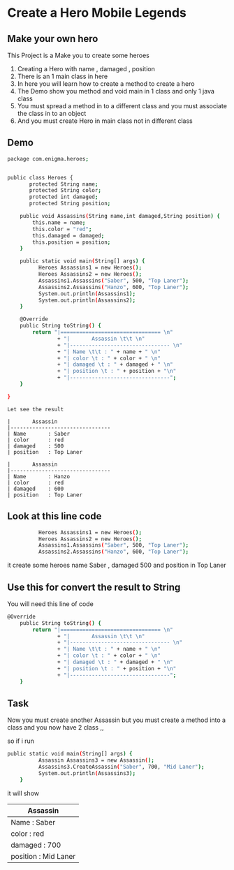 # Create a Hero Mobile Legends

## Make your own hero

This Project is a Make you to create some heroes

1. Creating a Hero with name , damaged , position
2. There is an 1 main class in here
3. In here you will learn how to create a method to create a hero
4. The Demo show you method and void main in 1 class and only 1 java class
5. You must spread a method in to a different class and you must associate the class in to an object
6. And you must create Hero in main class not in different class

## Demo

```bash
package com.enigma.heroes;


public class Heroes {
	   protected String name;
	   protected String color;
	   protected int damaged;
	   protected String position;

	public void Assassins(String name,int damaged,String position) {
		this.name = name;
		this.color = "red";
		this.damaged = damaged;
		this.position = position;
	}

	public static void main(String[] args) {
	      Heroes Assassins1 = new Heroes();
	      Heroes Assassins2 = new Heroes();
	      Assassins1.Assassins("Saber", 500, "Top Laner");
	      Assassins2.Assassins("Hanzo", 600, "Top Laner");
	      System.out.println(Assassins1);
	      System.out.println(Assassins2);
	}

	@Override
	public String toString() {
		return "|================================ \n"
				+ "|       Assassin \t\t \n"
				+ "|-------------------------------- \n"
				+ "| Name \t\t : " + name + " \n"
				+ "| color \t : " + color + " \n"
				+ "| damaged \t : " + damaged + " \n"
				+ "| position \t : " + position + "\n"
				+ "|--------------------------------";
	}

}

```

    Let see the result

    |       Assassin
    |--------------------------------
    | Name 		 : Saber
    | color 	 : red
    | damaged 	 : 500
    | position 	 : Top Laner

    |       Assassin
    |--------------------------------
    | Name 		 : Hanzo
    | color 	 : red
    | damaged 	 : 600
    | position 	 : Top Laner

## Look at this line code

```bash
          Heroes Assassins1 = new Heroes();
	      Heroes Assassins2 = new Heroes();
	      Assassins1.Assassins("Saber", 500, "Top Laner");
	      Assassins2.Assassins("Hanzo", 600, "Top Laner");
```

it create some heroes name Saber , damaged 500 and position in Top Laner

## Use this for convert the result to String

You will need this line of code

```bash
@Override
	public String toString() {
		return "|================================ \n"
				+ "|       Assassin \t\t \n"
				+ "|-------------------------------- \n"
				+ "| Name \t\t : " + name + " \n"
				+ "| color \t : " + color + " \n"
				+ "| damaged \t : " + damaged + " \n"
				+ "| position \t : " + position + "\n"
				+ "|--------------------------------";
	}
```

## Task

Now you must create another Assassin but you must create a method into a class and you now have 2 class ,,

so if i run

```bash
public static void main(String[] args) {
		  Assassin Assassins3 = new Assassin();
		  Assassins3.CreateAssassin("Saber", 700, "Mid Laner");
		  System.out.println(Assassins3);
	}
```

it will show

| Assassin
|--------------------------------
| Name : Saber
| color : red
| damaged : 700
| position : Mid Laner
